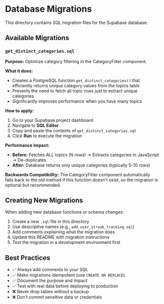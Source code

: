 # Database Migrations

This directory contains SQL migration files for the Supabase database.

## Available Migrations

### `get_distinct_categories.sql`

**Purpose:** Optimize category filtering in the CategoryFilter component.

**What it does:**
- Creates a PostgreSQL function `get_distinct_categories()` that efficiently returns unique category values from the topics table
- Prevents the need to fetch all topic rows just to extract unique categories
- Significantly improves performance when you have many topics

**How to apply:**

1. Go to your Supabase project dashboard
2. Navigate to **SQL Editor**
3. Copy and paste the contents of `get_distinct_categories.sql`
4. Click **Run** to execute the migration

**Performance Impact:**
- **Before:** Fetches ALL topics (N rows) → Extracts categories in JavaScript → De-duplicates
- **After:** Database returns only unique categories (typically 5-10 rows)

**Backwards Compatibility:**
The CategoryFilter component automatically falls back to the old method if this function doesn't exist, so the migration is optional but recommended.

## Creating New Migrations

When adding new database functions or schema changes:

1. Create a new `.sql` file in this directory
2. Use descriptive names (e.g., `add_user_streak_tracking.sql`)
3. Add comments explaining what the migration does
4. Update this README with migration instructions
5. Test the migration in a development environment first

## Best Practices

- ✅ Always add comments to your SQL
- ✅ Make migrations idempotent (use `CREATE OR REPLACE`)
- ✅ Document the purpose and impact
- ✅ Test with real data before deploying to production
- ❌ Never drop tables without a backup
- ❌ Don't commit sensitive data or credentials
